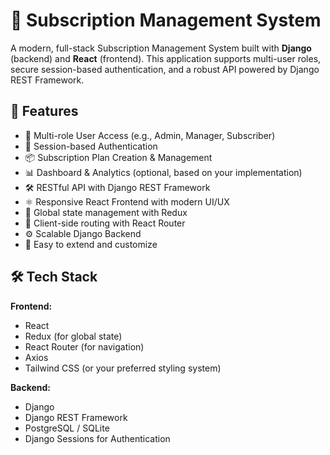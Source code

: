 # 🔄 Subscription Management System

A modern, full-stack Subscription Management System built with **Django** (backend) and **React** (frontend). This application supports multi-user roles, secure session-based authentication, and a robust API powered by Django REST Framework.

## 🚀 Features

- 🎯 Multi-role User Access (e.g., Admin, Manager, Subscriber)
- 🔐 Session-based Authentication
- 📦 Subscription Plan Creation & Management
- 📊 Dashboard & Analytics (optional, based on your implementation)
- 🛠️ RESTful API with Django REST Framework
- ⚛️ Responsive React Frontend with modern UI/UX
- 🔄 Global state management with Redux
- 🧭 Client-side routing with React Router
- ⚙️ Scalable Django Backend
- 🧪 Easy to extend and customize

## 🛠 Tech Stack

**Frontend:**
- React
- Redux (for global state)
- React Router (for navigation)
- Axios
- Tailwind CSS (or your preferred styling system)

**Backend:**
- Django
- Django REST Framework
- PostgreSQL / SQLite
- Django Sessions for Authentication



